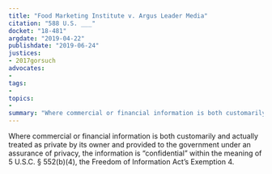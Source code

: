 ```yaml
---
title: "Food Marketing Institute v. Argus Leader Media"
citation: "588 U.S. ___"
docket: "18-481"
argdate: "2019-04-22"
publishdate: "2019-06-24"
justices:
- 2017gorsuch
advocates:
- 
tags:
- 
topics:
- 
summary: "Where commercial or financial information is both customarily and actually treated as private by its owner and provided to the government under an assurance of privacy, the information is “confidential” within the meaning of 5 U.S.C. § 552(b)(4), the Freedom of Information Act’s Exemption 4."
---
```

Where commercial or financial information is both customarily and actually treated as private by its owner and provided to the government under an assurance of privacy, the information is “confidential” within the meaning of 5 U.S.C. § 552(b)(4), the Freedom of Information Act’s Exemption 4.